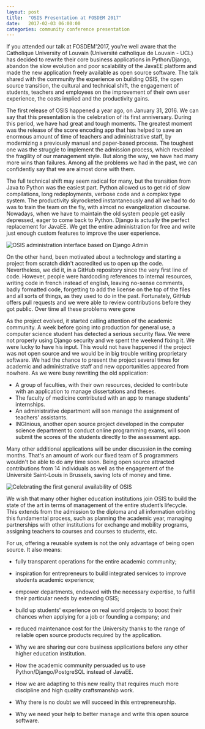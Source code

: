 ```yaml
---
layout: post
title:  "OSIS Presentation at FOSDEM 2017"
date:   2017-02-03 06:00:00
categories: community conference presentation
---
```


If you attended our talk at FOSDEM'2017, you're well aware that the Catholique University of Louvain (Université catholique de Louvain - UCL) has decided to
rewrite their core business applications in Python/Django, abandon the slow
evolution and poor scalability of the JavaEE platform and made the new
application freely available as open source software. The talk shared with the
community the experience on building OSIS, the open source transition, the
cultural and technical shift, the engagement of students, teachers and employees
on the improvement of their own user experience, the costs implied and the
productivity gains.

The first release of OSIS happened a year ago, on January 31, 2016. We can say
that this presentation is the celebration of its first anniversary. During this
period, we have had great and tough moments. The greatest moment was the release
of the score encoding app that has helped to save an enormous amount of time
of teachers and administrative staff, by modernizing a previously manual and
paper-based process. The toughest one was the struggle to implement the
admission process, which revealed the fragility of our management style. But
along the way, we have had many more wins than failures. Among all the problems
we had in the past, we can confidently say that we are almost done with them.

The full technical shift may seem radical for many, but the transition from
Java to Python was the easiest part. Python allowed us to get rid of slow
compilations, long redeployments, verbose code and a complex type system. The
productivity skyrocketed instantaneously and all we had to do was to train the
team on the fly, with almost no evangelization discourse. Nowadays, when we have
to maintain the old system people get easily depressed, eager to come back to
Python. Django is actually the perfect replacement for JavaEE. We get the entire
administration for free and write just enough custom features to improve the
user experience.

<img src="{{ site.url }}/assets/posts/osis-studies-administration.png"
alt="OSIS administration interface based on Django Admin">

On the other hand, been motivated about a technology and starting a project from
scratch didn't accredited us to open up the code. Nevertheless, we did it, in a
GitHub repository since the very first line of code. However, people were
hardcoding references to internal resources, writing code in french instead of
english, leaving no-sense comments, badly formatted code, forgetting to add the
license on the top of the files and all sorts of things, as they used to do in
the past. Fortunately, GitHub offers pull requests and we were able to review
contributions before they got public. Over time all these problems were gone

As the project evolved, it started calling attention of the academic community.
A week before going into production for general use, a computer science student
has detected a serious security flaw. We were not properly using Django security
and we spent the weekend fixing it. We were lucky to have his input. This would
not have happened if the project was not open source and we would be in big
trouble writing proprietary software. We had the chance to present the project
several times for academic and administrative staff and new opportunities
appeared from nowhere. As we were busy rewriting the old application:

* A group of faculties, with their own resources, decided to contribute with an
  application to manage dissertations and theses.
* The faculty of medicine contributed with an app to manage students'
  internships.
* An administrative department will son manage the assignment of teachers'
  assistants.
* INGInious, another open source project developed in the computer science
  department to conduct online programming exams, will soon submit the scores of
  the students directly to the assessment app.

Many other additional applications will be under discussion in the coming
months. That's an amount of work our fixed team of 5 programmers wouldn't be
able to do any time soon. Being open source attracted contributions from 14
individuals as well as the engagement of the Université Saint-Louis in Brussels,
saving lots of money and time.

<img src="{{ site.url }}/assets/posts/celebrating-first-general-availability.jpg"
alt="Celebrating the first general availability of OSIS">

We wish that many other higher education institutions join OSIS to build the
state of the art in terms of management of the entire student’s lifecycle. This
extends from the admission to the diploma and all information orbiting this
fundamental process, such as planning the academic year, managing partnerships
with other institutions for exchange and mobility programs, assigning teachers
to courses and courses to students, etc.

For us, offering a reusable system is not the only advantage of being open
source. It also means:

* fully transparent operations for the entire academic community;
* inspiration for entrepreneurs to build integrated services to improve students
  academic experience;
* empower departments, endowed with the necessary expertise, to fulfill their
  particular needs by extending OSIS;
* build up students' experience on real world projects to boost their chances
  when applying for a job or founding a company; and
* reduced maintenance cost for the University thanks to the range of reliable
  open source products required by the application.


* Why we are sharing our core business applications before any other higher
  education institution.
* How the academic community persuaded us to use Python/Django/PostgreSQL
  instead of JavaEE.
* How we are adapting to this new reality that requires much more discipline and
  high quality craftsmanship work.
* Why there is no doubt we will succeed in this entrepreneurship.
* Why we need your help to better manage and write this open source software.
